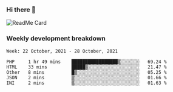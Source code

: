### Hi there 👋

<!--
**itzcy/itzcy** is a ✨ _special_ ✨ repository because its `README.md` (this file) appears on your GitHub profile.

Here are some ideas to get you started:

- 🔭 I’m currently working on ...
- 🌱 I’m currently learning ...
- 👯 I’m looking to collaborate on ...
- 🤔 I’m looking for help with ...
- 💬 Ask me about ...
- 📫 How to reach me: ...
- 😄 Pronouns: ...
- ⚡ Fun fact: ...
-->
![ReadMe Card](https://github-readme-stats.vercel.app/api?username=itzcy&show_icons=true&title_color=2d3198&icon_color=797cb8&text_color=24292e&bg_color=f6f8fa)

### Weekly development breakdown
<!--START_SECTION:waka-->
```text
Week: 22 October, 2021 - 28 October, 2021

PHP     1 hr 49 mins    █████████████████▒░░░░░░░   69.24 % 
HTML    33 mins         █████▒░░░░░░░░░░░░░░░░░░░   21.47 % 
Other   8 mins          █▒░░░░░░░░░░░░░░░░░░░░░░░   05.25 % 
JSON    2 mins          ▒░░░░░░░░░░░░░░░░░░░░░░░░   01.66 % 
INI     2 mins          ▒░░░░░░░░░░░░░░░░░░░░░░░░   01.63 % 
```
<!--END_SECTION:waka-->

